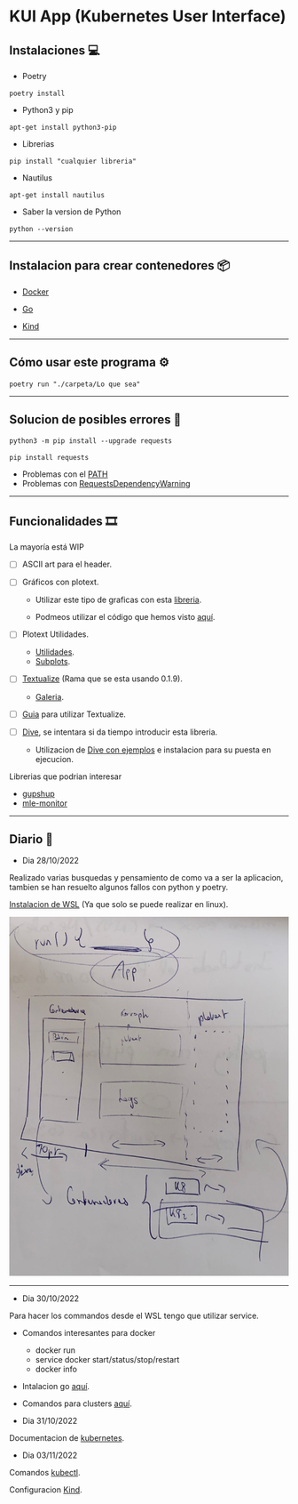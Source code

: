 # KUI App (Kubernetes User Interface)


## Instalaciones 💻

- Poetry
```
poetry install
```

- Python3 y pip
```
apt-get install python3-pip
```

- Librerias
```
pip install "cualquier libreria"
```

- Nautilus
```
apt-get install nautilus
```

- Saber la version de Python
```
python --version
```
---

## Instalacion para crear contenedores 📦

- [Docker](https://help.wnpower.com/hc/es/articles/360048910771-C%C3%B3mo-instalar-Docker-en-tu-servidor-con-Ubuntu)

- [Go](https://ubunlog.com/go-instala-este-lenguaje-de-programacion-ubuntu-20-04/)

- [Kind](https://kind.sigs.k8s.io/)

---

## Cómo usar este programa ⚙️

```
poetry run "./carpeta/Lo que sea"
```

---

## Solucion de posibles errores 🎊

```
python3 -m pip install --upgrade requests
```

```
pip install requests
```

- Problemas con el [PATH](https://askubuntu.com/questions/250929/pythonpath-environment-variable)
- Problemas con [RequestsDependencyWarning](https://stackoverflow.com/questions/50202238/python-pip-requestsdependencywarning-urllib3-1-9-1-or-chardet-2-3-0-doe)

---

## Funcionalidades 🎞️

La mayoría está WIP

- [ ] ASCII art para el header.

- [ ] Gráficos con plotext.
  - Utilizar este tipo de graficas con esta [libreria](https://github.com/piccolomo/plotext).
  
  - Podmeos utilizar el código que hemos visto [aquí](https://github.com/mle-infrastructure/mle-monitor/blob/main/mle_monitor/dashboard/components/plots.py).

- [ ] Plotext Utilidades.
    - [Utilidades](https://github.com/piccolomo/plotext/blob/master/readme/utilities.md#command-line-tool).
    - [Subplots](https://github.com/piccolomo/plotext/blob/master/readme/subplots.md#subplots).

- [ ] [Textualize](https://github.com/Textualize/textual) (Rama que se esta usando 0.1.9). 
    - [Galeria](https://www.textualize.io/textual/gallery).
 
- [ ] [Guia](https://textual.textualize.io/getting_started/) para utilizar Textualize.

- [ ] [Dive](https://github.com/wagoodman/dive), se intentara si da tiempo introducir esta libreria.
    - Utilizacion de [Dive con ejemplos](https://sleeplessbeastie.eu/2021/10/29/how-to-inspect-and-improve-docker-image-using-dive-utility/) e instalacion para su puesta en ejecucion.


Librerias que podrian interesar
- [gupshup](https://github.com/kraanzu/gupshup)
- [mle-monitor](https://github.com/mle-infrastructure/mle-monitor/blob/main/mle_monitor/dashboard/components/plots.py)

---

## Diario 📓

- Dia 28/10/2022

Realizado varias busquedas y pensamiento de como va a ser la aplicacion, tambien se han resuelto algunos fallos con python y poetry.

[Instalacion de WSL](https://learn.microsoft.com/es-es/windows/wsl/tutorials/gui-apps) (Ya que solo se puede realizar en linux).

![Descripcion de la App](./img/UserInterface.jpeg)

---

- Dia 30/10/2022

Para hacer los commandos desde el WSL tengo que utilizar service.

- Comandos interesantes para docker 
    - docker run
    - service docker start/status/stop/restart
    - docker info 

- Intalacion go [aquí](https://tecadmin.net/how-to-install-go-on-ubuntu-20-04/).

- Comandos para clusters [aquí](https://kind.sigs.k8s.io/).
  

- Dia 31/10/2022

Documentacion de [kubernetes](https://kubernetes.io/es/docs/_print/).

- Dia 03/11/2022

Comandos [kubectl](https://geekflare.com/es/kubectl-examples/).

Configuracion [Kind](https://kind.sigs.k8s.io/docs/user/configuration/).


